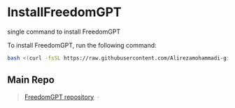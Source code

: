 # InstallFreedomGPT
single command to install FreedomGPT 

To install FreedomGPT, run the following command:
```bash
bash <(curl -fsSL https://raw.githubusercontent.com/Alirezamohammadi-git/InstallFreedomGPT/dev/installFreedomGPT.sh)
```

## Main Repo

> [FreedomGPT repository](https://github.com/ohmplatform/FreedomGPT) &nbsp;&middot;&nbsp;

